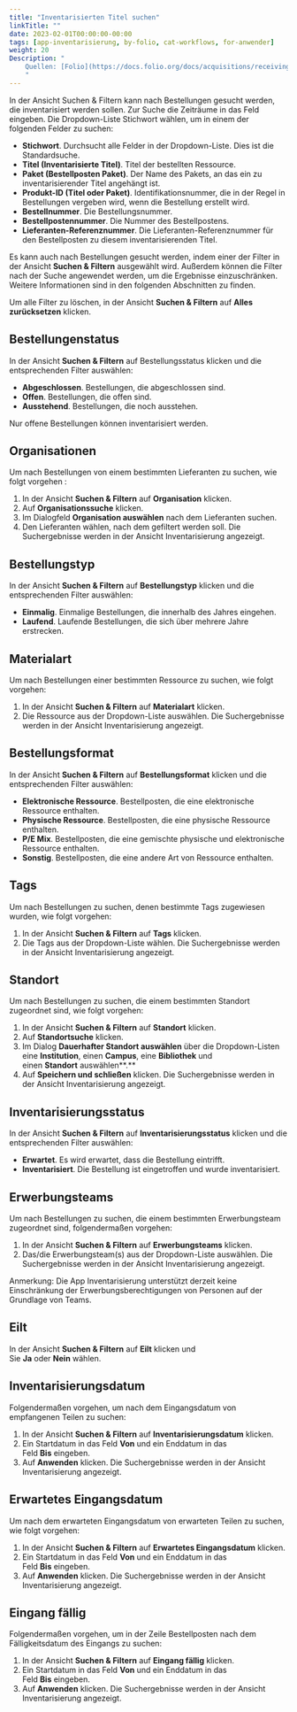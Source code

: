 ```yaml
---
title: "Inventarisierten Titel suchen"
linkTitle: ""
date: 2023-02-01T00:00:00-00:00
tags: [app-inventarisierung, by-folio, cat-workflows, for-anwender]
weight: 20
Description: "
    Quellen: [Folio](https://docs.folio.org/docs/acquisitions/receiving/#searching-for-a-receiving-title) <!-- & [GBV](https://info.gebev.de/display/FOLIOGBVEXTERN/Folio:+Inventarisierten+Titel+suchen) -->
    "
---
```


In der Ansicht Suchen & Filtern kann nach Bestellungen gesucht werden, die inventarisiert werden sollen. Zur Suche die Zeiträume in das Feld eingeben. Die Dropdown-Liste Stichwort wählen, um in einem der folgenden Felder zu suchen:

* **Stichwort**. Durchsucht alle Felder in der Dropdown-Liste. Dies ist die Standardsuche.
* **Titel (Inventarisierte Titel)**. Titel der bestellten Ressource.
* **Paket (Bestellposten Paket)**. Der Name des Pakets, an das ein zu inventarisierender Titel angehängt ist.
* **Produkt-ID (Titel oder Paket)**. Identifikationsnummer, die in der Regel in Bestellungen vergeben wird, wenn die Bestellung erstellt wird.
* **Bestellnummer**. Die Bestellungsnummer.
* **Bestellpostennummer**. Die Nummer des Bestellpostens.
* **Lieferanten-Referenznummer**. Die Lieferanten-Referenznummer für den Bestellposten zu diesem inventarisierenden Titel.

Es kann auch nach Bestellungen gesucht werden, indem einer der Filter in der Ansicht **Suchen & Filtern** ausgewählt wird. Außerdem können die Filter nach der Suche angewendet werden, um die Ergebnisse einzuschränken. Weitere Informationen sind in den folgenden Abschnitten zu finden.

Um alle Filter zu löschen, in der Ansicht **Suchen & Filtern** auf **Alles zurücksetzen** klicken.

## Bestellungenstatus

In der Ansicht **Suchen & Filtern** auf Bestellungsstatus klicken und die entsprechenden Filter auswählen:

* **Abgeschlossen**. Bestellungen, die abgeschlossen sind.
* **Offen**. Bestellungen, die offen sind.
* **Ausstehend**. Bestellungen, die noch ausstehen.

Nur offene Bestellungen können inventarisiert werden.

## Organisationen

Um nach Bestellungen von einem bestimmten Lieferanten zu suchen, wie folgt vorgehen :

1.  In der Ansicht **Suchen & Filtern** auf **Organisation** klicken.
2.  Auf **Organisationssuche** klicken.
3.  Im Dialogfeld **Organisation auswählen** nach dem Lieferanten suchen.
4.  Den Lieferanten wählen, nach dem gefiltert werden soll. Die Suchergebnisse werden in der Ansicht Inventarisierung angezeigt.

## Bestellungstyp

In der Ansicht **Suchen & Filtern** auf **Bestellungstyp** klicken und die entsprechenden Filter auswählen:

* **Einmalig**. Einmalige Bestellungen, die innerhalb des Jahres eingehen.
* **Laufend**. Laufende Bestellungen, die sich über mehrere Jahre erstrecken.

## Materialart

Um nach Bestellungen einer bestimmten Ressource zu suchen, wie folgt vorgehen:

1.  In der Ansicht **Suchen & Filtern** auf **Materialart** klicken.
2.  Die Ressource aus der Dropdown-Liste auswählen. Die Suchergebnisse werden in der Ansicht Inventarisierung angezeigt.

## Bestellungsformat

In der Ansicht **Suchen & Filtern** auf **Bestellungsformat** klicken und die entsprechenden Filter auswählen:

* **Elektronische Ressource**. Bestellposten, die eine elektronische Ressource enthalten.
* **Physische Ressource**. Bestellposten, die eine physische Ressource enthalten.
* **P/E Mix**. Bestellposten, die eine gemischte physische und elektronische Ressource enthalten.
* **Sonstig**. Bestellposten, die eine andere Art von Ressource enthalten.

## Tags

Um nach Bestellungen zu suchen, denen bestimmte Tags zugewiesen wurden, wie folgt vorgehen:

1.  In der Ansicht **Suchen & Filtern** auf **Tags** klicken.
2.  Die Tags aus der Dropdown-Liste wählen. Die Suchergebnisse werden in der Ansicht Inventarisierung angezeigt.

## Standort

Um nach Bestellungen zu suchen, die einem bestimmten Standort zugeordnet sind, wie folgt vorgehen:

1.  In der Ansicht **Suchen & Filtern** auf **Standort** klicken.
2.  Auf **Standortsuche** klicken.
3.  Im Dialog **Dauerhafter Standort auswählen** über die Dropdown-Listen eine **Institution**, einen **Campus**, eine **Bibliothek** und einen **Standort** auswählen**.**
4.  Auf **Speichern und schließen** klicken. Die Suchergebnisse werden in der Ansicht Inventarisierung angezeigt.

## Inventarisierungsstatus

In der Ansicht **Suchen & Filtern** auf **Inventarisierungsstatus** klicken und die entsprechenden Filter auswählen:

* **Erwartet**. Es wird erwartet, dass die Bestellung eintrifft.
* **Inventarisiert**. Die Bestellung ist eingetroffen und wurde inventarisiert.

## Erwerbungsteams

Um nach Bestellungen zu suchen, die einem bestimmten Erwerbungsteam zugeordnet sind, folgendermaßen vorgehen:

1.  In der Ansicht **Suchen & Filtern** auf **Erwerbungsteams** klicken.
2.  Das/die Erwerbungsteam(s) aus der Dropdown-Liste auswählen. Die Suchergebnisse werden in der Ansicht Inventarisierung angezeigt.

Anmerkung: Die App Inventarisierung unterstützt derzeit keine Einschränkung der Erwerbungsberechtigungen von Personen auf der Grundlage von Teams.

## Eilt

In der Ansicht **Suchen & Filtern** auf **Eilt** klicken und Sie **Ja** oder **Nein** wählen.

## Inventarisierungsdatum

Folgendermaßen vorgehen, um nach dem Eingangsdatum von empfangenen Teilen zu suchen:

1.  In der Ansicht **Suchen & Filtern** auf **Inventarisierungsdatum** klicken.
2.  Ein Startdatum in das Feld **Von** und ein Enddatum in das Feld **Bis** eingeben.
3.  Auf **Anwenden** klicken. Die Suchergebnisse werden in der Ansicht Inventarisierung angezeigt.

## Erwartetes Eingangsdatum

Um nach dem erwarteten Eingangsdatum von erwarteten Teilen zu suchen, wie folgt vorgehen:

1.  In der Ansicht **Suchen & Filtern** auf **Erwartetes Eingangsdatum** klicken.
2.  Ein Startdatum in das Feld **Von** und ein Enddatum in das Feld **Bis** eingeben.
3.  Auf **Anwenden** klicken. Die Suchergebnisse werden in der Ansicht Inventarisierung angezeigt.

## Eingang fällig

Folgendermaßen vorgehen, um in der Zeile Bestellposten nach dem Fälligkeitsdatum des Eingangs zu suchen:

1.  In der Ansicht **Suchen & Filtern** auf **Eingang fällig** klicken.
2.  Ein Startdatum in das Feld **Von** und ein Enddatum in das Feld **Bis** eingeben.
3.  Auf **Anwenden** klicken. Die Suchergebnisse werden in der Ansicht Inventarisierung angezeigt.
